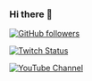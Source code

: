 ### Hi there 👋

[![GitHub followers](https://img.shields.io/github/followers/Kolozuz?style=social&label=Followers)](https://github.com/Kolozuz)

[![Twitch Status](https://img.shields.io/twitch/status/krdinalgaming?color=redk&style=social)](https://twitch.tv/krdinalgaming)

[![YouTube Channel](https://img.shields.io/youtube/channel/subscribers/UCo-6v7hdUVvSdYSSnRWw03A?label=Youtube&style=social)](https://www.youtube.com/channel/UCo-6v7hdUVvSdYSSnRWw03A)

<!--
**Kolozuz/Kolozuz** is a ✨ _special_ ✨ repository because its `README.md` (this file) appears on your GitHub profile.

Here are some ideas to get you started:

- 🔭 I’m currently working on ...
- 🌱 I’m currently learning ...
- 👯 I’m looking to collaborate on ...
- 🤔 I’m looking for help with ...
- 💬 Ask me about ...
- 📫 How to reach me: ...
- 😄 Pronouns: ...
- ⚡ Fun fact: ...
-->
